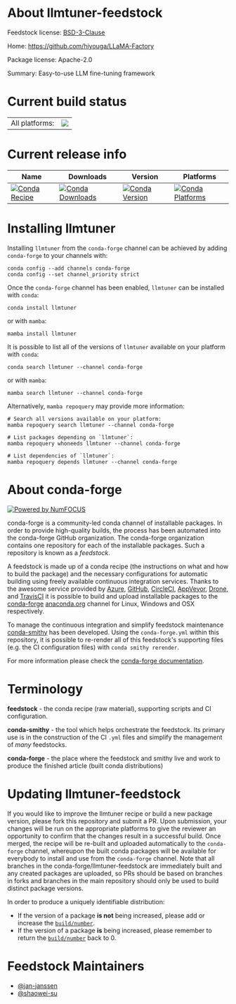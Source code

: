 About llmtuner-feedstock
========================

Feedstock license: [BSD-3-Clause](https://github.com/conda-forge/llmtuner-feedstock/blob/main/LICENSE.txt)

Home: https://github.com/hiyouga/LLaMA-Factory

Package license: Apache-2.0

Summary: Easy-to-use LLM fine-tuning framework

Current build status
====================


<table><tr><td>All platforms:</td>
    <td>
      <a href="https://dev.azure.com/conda-forge/feedstock-builds/_build/latest?definitionId=22058&branchName=main">
        <img src="https://dev.azure.com/conda-forge/feedstock-builds/_apis/build/status/llmtuner-feedstock?branchName=main">
      </a>
    </td>
  </tr>
</table>

Current release info
====================

| Name | Downloads | Version | Platforms |
| --- | --- | --- | --- |
| [![Conda Recipe](https://img.shields.io/badge/recipe-llmtuner-green.svg)](https://anaconda.org/conda-forge/llmtuner) | [![Conda Downloads](https://img.shields.io/conda/dn/conda-forge/llmtuner.svg)](https://anaconda.org/conda-forge/llmtuner) | [![Conda Version](https://img.shields.io/conda/vn/conda-forge/llmtuner.svg)](https://anaconda.org/conda-forge/llmtuner) | [![Conda Platforms](https://img.shields.io/conda/pn/conda-forge/llmtuner.svg)](https://anaconda.org/conda-forge/llmtuner) |

Installing llmtuner
===================

Installing `llmtuner` from the `conda-forge` channel can be achieved by adding `conda-forge` to your channels with:

```
conda config --add channels conda-forge
conda config --set channel_priority strict
```

Once the `conda-forge` channel has been enabled, `llmtuner` can be installed with `conda`:

```
conda install llmtuner
```

or with `mamba`:

```
mamba install llmtuner
```

It is possible to list all of the versions of `llmtuner` available on your platform with `conda`:

```
conda search llmtuner --channel conda-forge
```

or with `mamba`:

```
mamba search llmtuner --channel conda-forge
```

Alternatively, `mamba repoquery` may provide more information:

```
# Search all versions available on your platform:
mamba repoquery search llmtuner --channel conda-forge

# List packages depending on `llmtuner`:
mamba repoquery whoneeds llmtuner --channel conda-forge

# List dependencies of `llmtuner`:
mamba repoquery depends llmtuner --channel conda-forge
```


About conda-forge
=================

[![Powered by
NumFOCUS](https://img.shields.io/badge/powered%20by-NumFOCUS-orange.svg?style=flat&colorA=E1523D&colorB=007D8A)](https://numfocus.org)

conda-forge is a community-led conda channel of installable packages.
In order to provide high-quality builds, the process has been automated into the
conda-forge GitHub organization. The conda-forge organization contains one repository
for each of the installable packages. Such a repository is known as a *feedstock*.

A feedstock is made up of a conda recipe (the instructions on what and how to build
the package) and the necessary configurations for automatic building using freely
available continuous integration services. Thanks to the awesome service provided by
[Azure](https://azure.microsoft.com/en-us/services/devops/), [GitHub](https://github.com/),
[CircleCI](https://circleci.com/), [AppVeyor](https://www.appveyor.com/),
[Drone](https://cloud.drone.io/welcome), and [TravisCI](https://travis-ci.com/)
it is possible to build and upload installable packages to the
[conda-forge](https://anaconda.org/conda-forge) [anaconda.org](https://anaconda.org/)
channel for Linux, Windows and OSX respectively.

To manage the continuous integration and simplify feedstock maintenance
[conda-smithy](https://github.com/conda-forge/conda-smithy) has been developed.
Using the ``conda-forge.yml`` within this repository, it is possible to re-render all of
this feedstock's supporting files (e.g. the CI configuration files) with ``conda smithy rerender``.

For more information please check the [conda-forge documentation](https://conda-forge.org/docs/).

Terminology
===========

**feedstock** - the conda recipe (raw material), supporting scripts and CI configuration.

**conda-smithy** - the tool which helps orchestrate the feedstock.
                   Its primary use is in the construction of the CI ``.yml`` files
                   and simplify the management of *many* feedstocks.

**conda-forge** - the place where the feedstock and smithy live and work to
                  produce the finished article (built conda distributions)


Updating llmtuner-feedstock
===========================

If you would like to improve the llmtuner recipe or build a new
package version, please fork this repository and submit a PR. Upon submission,
your changes will be run on the appropriate platforms to give the reviewer an
opportunity to confirm that the changes result in a successful build. Once
merged, the recipe will be re-built and uploaded automatically to the
`conda-forge` channel, whereupon the built conda packages will be available for
everybody to install and use from the `conda-forge` channel.
Note that all branches in the conda-forge/llmtuner-feedstock are
immediately built and any created packages are uploaded, so PRs should be based
on branches in forks and branches in the main repository should only be used to
build distinct package versions.

In order to produce a uniquely identifiable distribution:
 * If the version of a package **is not** being increased, please add or increase
   the [``build/number``](https://docs.conda.io/projects/conda-build/en/latest/resources/define-metadata.html#build-number-and-string).
 * If the version of a package **is** being increased, please remember to return
   the [``build/number``](https://docs.conda.io/projects/conda-build/en/latest/resources/define-metadata.html#build-number-and-string)
   back to 0.

Feedstock Maintainers
=====================

* [@jan-janssen](https://github.com/jan-janssen/)
* [@shaowei-su](https://github.com/shaowei-su/)


